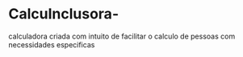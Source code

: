 # CalcuInclusora-
calculadora criada com  intuito de facilitar o calculo de pessoas com necessidades especificas
